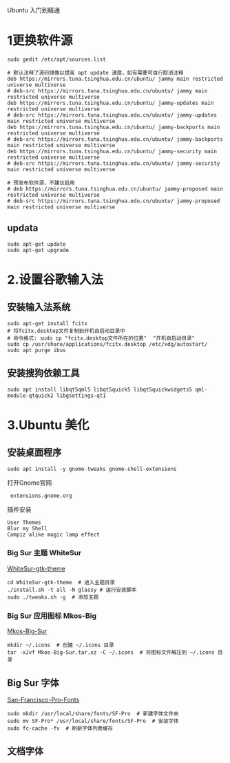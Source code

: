 Ubuntu 入门到精通

# 1更换软件源

```
sudo gedit /etc/apt/sources.list
```

```
# 默认注释了源码镜像以提高 apt update 速度，如有需要可自行取消注释
deb https://mirrors.tuna.tsinghua.edu.cn/ubuntu/ jammy main restricted universe multiverse
# deb-src https://mirrors.tuna.tsinghua.edu.cn/ubuntu/ jammy main restricted universe multiverse
deb https://mirrors.tuna.tsinghua.edu.cn/ubuntu/ jammy-updates main restricted universe multiverse
# deb-src https://mirrors.tuna.tsinghua.edu.cn/ubuntu/ jammy-updates main restricted universe multiverse
deb https://mirrors.tuna.tsinghua.edu.cn/ubuntu/ jammy-backports main restricted universe multiverse
# deb-src https://mirrors.tuna.tsinghua.edu.cn/ubuntu/ jammy-backports main restricted universe multiverse
deb https://mirrors.tuna.tsinghua.edu.cn/ubuntu/ jammy-security main restricted universe multiverse
# deb-src https://mirrors.tuna.tsinghua.edu.cn/ubuntu/ jammy-security main restricted universe multiverse

# 预发布软件源，不建议启用
# deb https://mirrors.tuna.tsinghua.edu.cn/ubuntu/ jammy-proposed main restricted universe multiverse
# deb-src https://mirrors.tuna.tsinghua.edu.cn/ubuntu/ jammy-proposed main restricted universe multiverse
```

## updata

```
sudo apt-get update
sudo apt-get upgrade
```

# 2.设置谷歌输入法

## 安装输入法系统

```
sudo apt-get install fcitx
# 将fcitx.desktop文件复制到开机自启动目录中
# 命令格式: sudo cp "fcitx.desktop文件所在的位置"  "开机自启动目录"
sudo cp /usr/share/applications/fcitx.desktop /etc/xdg/autostart/
sudo apt purge ibus
```

## 安装搜狗依赖工具

```
sudo apt install libqt5qml5 libqt5quick5 libqt5quickwidgets5 qml-module-qtquick2 libgsettings-qt1
```

# 3.Ubuntu 美化

## 安装桌面程序

```
sudo apt install -y gnome-tweaks gnome-shell-extensions
```

打开Gnome官网

```
 extensions.gnome.org
```

插件安装

```
User Themes 
Blur my Shell
Compiz alike magic lamp effect
```

### Big Sur 主题 WhiteSur

 [WhiteSur-gtk-theme](https://github.com/vinceliuice/WhiteSur-gtk-theme/)

```
cd WhiteSur-gtk-theme  # 进入主题目录
./install.sh -t all -N glassy # 运行安装脚本
sudo ./tweaks.sh -g  # 添加主题
```

### Big Sur 应用图标 Mkos-Big

 [Mkos-Big-Sur](https://github.com/zayronxio/Mkos-Big-Sur/)

```
mkdir ~/.icons  # 创建 ~/.icons 目录
tar -xJvf Mkos-Big-Sur.tar.xz -C ~/.icons  # 将图标文件解压到 ~/.icons 目录
```

## Big Sur 字体  

 [San-Francisco-Pro-Fonts](https://github.com/sahibjotsaggu/San-Francisco-Pro-Fonts) 

```
sudo mkdir /usr/local/share/fonts/SF-Pro  # 新建字体文件夹
sudo mv SF-Pro* /usr/local/share/fonts/SF-Pro  # 安装字体
sudo fc-cache -fv  # 刷新字体列表缓存
```

## 文档字体